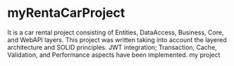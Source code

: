 # myRentaCarProject
It is a car rental project consisting of Entities, DataAccess, Business, Core, and WebAPI layers. This project was written taking into account the layered architecture and SOLID principles. JWT integration; Transaction, Cache, Validation, and Performance aspects have been implemented.
my project 
